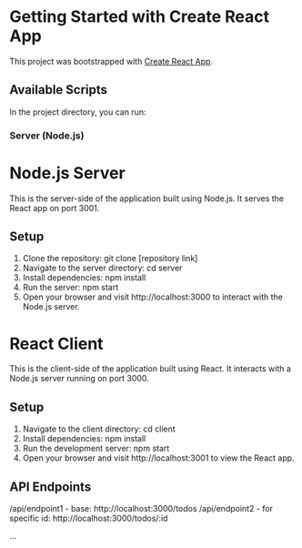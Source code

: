 # Getting Started with Create React App

This project was bootstrapped with [Create React App](https://github.com/facebook/create-react-app).

## Available Scripts

In the project directory, you can run:


### Server (Node.js)

# Node.js Server

This is the server-side of the application built using Node.js. It serves the React app on port 3001.

## Setup

1. Clone the repository:
   git clone [repository link]
2. Navigate to the server directory:
   cd server
3. Install dependencies:
  npm install
4. Run the server:
   npm start
5. Open your browser and visit http://localhost:3000 to interact with the Node.js server.


# React Client

This is the client-side of the application built using React. It interacts with a Node.js server running on port 3000.
## Setup

1. Navigate to the client directory:
   cd client
2. Install dependencies:
   npm install
3. Run the development server:
   npm start
4. Open your browser and visit http://localhost:3001 to view the React app.


## API Endpoints
/api/endpoint1 - base: http://localhost:3000/todos
/api/endpoint2 - for specific id: http://localhost:3000/todos/:id


...
